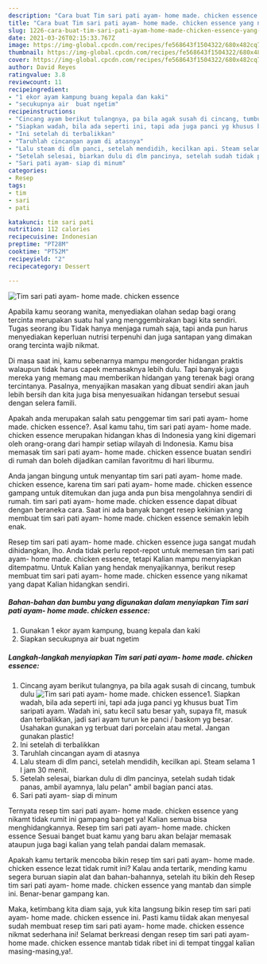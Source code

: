 ```yaml
---
description: "Cara buat Tim sari pati ayam- home made. chicken essence yang nikmat dan Mudah Dibuat"
title: "Cara buat Tim sari pati ayam- home made. chicken essence yang nikmat dan Mudah Dibuat"
slug: 1226-cara-buat-tim-sari-pati-ayam-home-made-chicken-essence-yang-nikmat-dan-mudah-dibuat
date: 2021-03-26T02:15:33.767Z
image: https://img-global.cpcdn.com/recipes/fe568643f1504322/680x482cq70/tim-sari-pati-ayam-home-made-chicken-essence-foto-resep-utama.jpg
thumbnail: https://img-global.cpcdn.com/recipes/fe568643f1504322/680x482cq70/tim-sari-pati-ayam-home-made-chicken-essence-foto-resep-utama.jpg
cover: https://img-global.cpcdn.com/recipes/fe568643f1504322/680x482cq70/tim-sari-pati-ayam-home-made-chicken-essence-foto-resep-utama.jpg
author: David Reyes
ratingvalue: 3.8
reviewcount: 11
recipeingredient:
- "1 ekor ayam kampung buang kepala dan kaki"
- "secukupnya air  buat ngetim"
recipeinstructions:
- "Cincang ayam berikut tulangnya, pa bila agak susah di cincang, tumbuk dulu"
- "Siapkan wadah, bila ada seperti ini, tapi ada juga panci yg khusus buat Tim saripati ayam. Wadah ini, satu kecil satu besar yah, supaya fit, masuk dan terbalikkan, jadi sari ayam turun ke panci / baskom yg besar. Usahakan gunakan yg terbuat dari porcelain atau metal. Jangan gunakan plastic!"
- "Ini setelah di terbalikkan"
- "Taruhlah cincangan ayam di atasnya"
- "Lalu steam di dlm panci, setelah mendidih, kecilkan api. Steam selama 1 I jam 30 menit."
- "Setelah selesai, biarkan dulu di dlm pancinya, setelah sudah tidak panas, ambil ayamnya, lalu pelan&#34; ambil bagian panci atas."
- "Sari pati ayam- siap di minum"
categories:
- Resep
tags:
- tim
- sari
- pati

katakunci: tim sari pati 
nutrition: 112 calories
recipecuisine: Indonesian
preptime: "PT28M"
cooktime: "PT52M"
recipeyield: "2"
recipecategory: Dessert

---
```



![Tim sari pati ayam- home made. chicken essence](https://img-global.cpcdn.com/recipes/fe568643f1504322/680x482cq70/tim-sari-pati-ayam-home-made-chicken-essence-foto-resep-utama.jpg)

Apabila kamu seorang wanita, menyediakan olahan sedap bagi orang tercinta merupakan suatu hal yang menggembirakan bagi kita sendiri. Tugas seorang ibu Tidak hanya menjaga rumah saja, tapi anda pun harus menyediakan keperluan nutrisi terpenuhi dan juga santapan yang dimakan orang tercinta wajib nikmat.

Di masa  saat ini, kamu sebenarnya mampu mengorder hidangan praktis walaupun tidak harus capek memasaknya lebih dulu. Tapi banyak juga mereka yang memang mau memberikan hidangan yang terenak bagi orang tercintanya. Pasalnya, menyajikan masakan yang dibuat sendiri akan jauh lebih bersih dan kita juga bisa menyesuaikan hidangan tersebut sesuai dengan selera famili. 



Apakah anda merupakan salah satu penggemar tim sari pati ayam- home made. chicken essence?. Asal kamu tahu, tim sari pati ayam- home made. chicken essence merupakan hidangan khas di Indonesia yang kini digemari oleh orang-orang dari hampir setiap wilayah di Indonesia. Kamu bisa memasak tim sari pati ayam- home made. chicken essence buatan sendiri di rumah dan boleh dijadikan camilan favoritmu di hari liburmu.

Anda jangan bingung untuk menyantap tim sari pati ayam- home made. chicken essence, karena tim sari pati ayam- home made. chicken essence gampang untuk ditemukan dan juga anda pun bisa mengolahnya sendiri di rumah. tim sari pati ayam- home made. chicken essence dapat dibuat dengan beraneka cara. Saat ini ada banyak banget resep kekinian yang membuat tim sari pati ayam- home made. chicken essence semakin lebih enak.

Resep tim sari pati ayam- home made. chicken essence juga sangat mudah dihidangkan, lho. Anda tidak perlu repot-repot untuk memesan tim sari pati ayam- home made. chicken essence, tetapi Kalian mampu menyiapkan ditempatmu. Untuk Kalian yang hendak menyajikannya, berikut resep membuat tim sari pati ayam- home made. chicken essence yang nikamat yang dapat Kalian hidangkan sendiri.

<!--inarticleads1-->

##### Bahan-bahan dan bumbu yang digunakan dalam menyiapkan Tim sari pati ayam- home made. chicken essence:

1. Gunakan 1 ekor ayam kampung, buang kepala dan kaki
1. Siapkan secukupnya air  buat ngetim




<!--inarticleads2-->

##### Langkah-langkah menyiapkan Tim sari pati ayam- home made. chicken essence:

1. Cincang ayam berikut tulangnya, pa bila agak susah di cincang, tumbuk dulu
<img src="https://img-global.cpcdn.com/steps/0b1fa3740da4a266/160x128cq70/tim-sari-pati-ayam-home-made-chicken-essence-langkah-memasak-1-foto.jpg" alt="Tim sari pati ayam- home made. chicken essence">1. Siapkan wadah, bila ada seperti ini, tapi ada juga panci yg khusus buat Tim saripati ayam. Wadah ini, satu kecil satu besar yah, supaya fit, masuk dan terbalikkan, jadi sari ayam turun ke panci / baskom yg besar. Usahakan gunakan yg terbuat dari porcelain atau metal. Jangan gunakan plastic!
1. Ini setelah di terbalikkan
1. Taruhlah cincangan ayam di atasnya
1. Lalu steam di dlm panci, setelah mendidih, kecilkan api. Steam selama 1 I jam 30 menit.
1. Setelah selesai, biarkan dulu di dlm pancinya, setelah sudah tidak panas, ambil ayamnya, lalu pelan&#34; ambil bagian panci atas.
1. Sari pati ayam- siap di minum




Ternyata resep tim sari pati ayam- home made. chicken essence yang nikamt tidak rumit ini gampang banget ya! Kalian semua bisa menghidangkannya. Resep tim sari pati ayam- home made. chicken essence Sesuai banget buat kamu yang baru akan belajar memasak ataupun juga bagi kalian yang telah pandai dalam memasak.

Apakah kamu tertarik mencoba bikin resep tim sari pati ayam- home made. chicken essence lezat tidak rumit ini? Kalau anda tertarik, mending kamu segera buruan siapin alat dan bahan-bahannya, setelah itu bikin deh Resep tim sari pati ayam- home made. chicken essence yang mantab dan simple ini. Benar-benar gampang kan. 

Maka, ketimbang kita diam saja, yuk kita langsung bikin resep tim sari pati ayam- home made. chicken essence ini. Pasti kamu tiidak akan menyesal sudah membuat resep tim sari pati ayam- home made. chicken essence nikmat sederhana ini! Selamat berkreasi dengan resep tim sari pati ayam- home made. chicken essence mantab tidak ribet ini di tempat tinggal kalian masing-masing,ya!.

